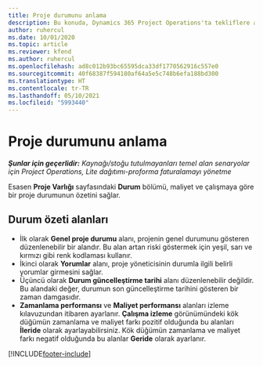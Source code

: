 ```yaml
---
title: Proje durumunu anlama
description: Bu konuda, Dynamics 365 Project Operations'ta tekliflere atanan durum hakkında bilgiler sağlanmaktadır.
author: ruhercul
ms.date: 10/01/2020
ms.topic: article
ms.reviewer: kfend
ms.author: ruhercul
ms.openlocfilehash: ad8c012b93bc65595dca33df1770562916c557e0
ms.sourcegitcommit: 40f68387f594180af64a5e5c748b6efa188bd300
ms.translationtype: HT
ms.contentlocale: tr-TR
ms.lasthandoff: 05/10/2021
ms.locfileid: "5993440"
---
```

# <a name="understand-project-status"></a>Proje durumunu anlama

_**Şunlar için geçerlidir:** Kaynağı/stoğu tutulmayanları temel alan senaryolar için Project Operations, Lite dağıtımı-proforma faturalamayı yönetme_


Esasen **Proje Varlığı** sayfasındaki **Durum** bölümü, maliyet ve çalışmaya göre bir proje durumunun özetini sağlar.


## <a name="status-summary-fields"></a>Durum özeti alanları

- İlk olarak **Genel proje durumu** alanı, projenin genel durumunu gösteren düzenlenebilir bir alandır. Bu alan artan riski göstermek için yeşil, sarı ve kırmızı gibi renk kodlaması kullanır. 
- İkinci olarak **Yorumlar** alanı, proje yöneticisinin durumla ilgili belirli yorumlar girmesini sağlar. 
- Üçüncü olarak **Durum güncelleştirme tarihi** alanı düzenlenebilir değildir. Bu alandaki değer, durumun son güncelleştirme tarihini gösteren bir zaman damgasıdır.
- **Zamanlama performansı** ve **Maliyet performansı** alanları izleme kılavuzundan itibaren ayarlanır. **Çalışma izleme** görünümündeki kök düğümün zamanlama ve maliyet farkı pozitif olduğunda bu alanları **İleride** olarak ayarlayabilirsiniz. Kök düğümün zamanlama ve maliyet farkı negatif olduğunda bu alanlar **Geride** olarak ayarlanır.


[!INCLUDE[footer-include](../includes/footer-banner.md)]